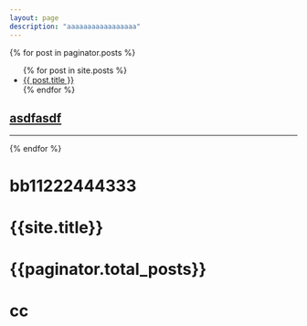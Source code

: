 ```yaml
---
layout: page
description: "aaaaaaaaaaaaaaaaa"
---
```


{% for post in paginator.posts %}
<ul>
  {% for post in site.posts %}
    <li>
      <a href="{{ post.url }}">{{ post.title }}</a>
    </li>
  {% endfor %}
</ul>

<div>
    <a href="{{ post.url | prepend: site.baseurl }}">
        <h2>asdfasdf</h2>
    </a>
</div>
<hr>
{% endfor %}
<h1>bb11222444333</h1>
<h1>{{site.title}}</h1>
<h1>{{paginator.total_posts}}</h1>
<h1>cc</h1>